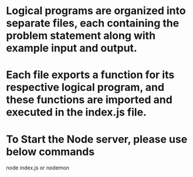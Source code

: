 # Logical programs are organized into separate files, each containing the problem statement along with example input and output.

# Each file exports a function for its respective logical program, and these functions are imported and executed in the index.js file.

# To Start the Node server, please use below commands
node index.js or nodemon